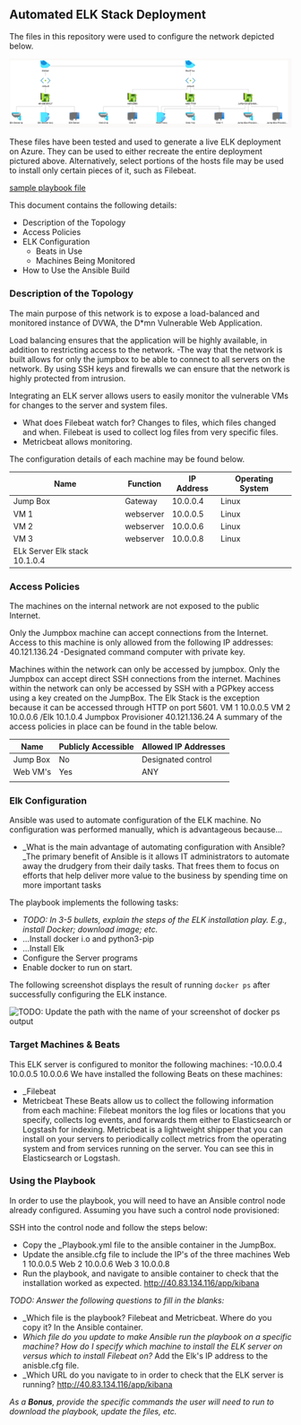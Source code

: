 ## Automated ELK Stack Deployment

The files in this repository were used to configure the network depicted below.

![network topology](https://github.com/facoffey/Project-1-/raw/main/network.PNG)

These files have been tested and used to generate a live ELK deployment on Azure. They can be used to either recreate the entire deployment pictured above. Alternatively, select portions of the hosts file may be used to install only certain pieces of it, such as Filebeat.

  [sample playbook file](https://github.com/facoffey/Project-1-/blob/main/ELKconfig/filebeat-playbook.yml)

This document contains the following details:
- Description of the Topology
- Access Policies
- ELK Configuration
  - Beats in Use
  - Machines Being Monitored
- How to Use the Ansible Build


### Description of the Topology

The main purpose of this network is to expose a load-balanced and monitored instance of DVWA, the D*mn Vulnerable Web Application.

Load balancing ensures that the application will be highly available, in addition to restricting access to the network.
-The way that the network is built allows for only the jumpbox to be able to connect to all servers on the network.  By using SSH keys and firewalls we can ensure that the network is highly protected from intrusion.

Integrating an ELK server allows users to easily monitor the vulnerable VMs for changes to the server and system files.
- What does Filebeat watch for? Changes to files, which files changed and when. Filebeat is used to collect log files from very specific files. 
- Metricbeat allows monitoring. 

The configuration details of each machine may be found below.


| Name     | Function | IP Address | Operating System |
|----------|----------|------------|------------------|
| Jump Box | Gateway  | 10.0.0.4   | Linux            |
| VM 1     |webserver | 10.0.0.5   | Linux            |
| VM 2     |webserver | 10.0.0.6   | Linux            |
| VM 3     |webserver | 10.0.0.8   | Linux            |
|ELk Server Elk stack  10.1.0.4


### Access Policies

The machines on the internal network are not exposed to the public Internet. 

Only the Jumpbox machine can accept connections from the Internet. Access to this machine is only allowed from the following IP addresses: 40.121.136.24
-Designated command computer with private key.

Machines within the network can only be accessed by jumpbox. Only the Jumpbox can accept direct SSH connections from the internet. Machines within the network can only be accessed by SSH with a PGPkey access using a key created on the JumpBox.
The Elk Stack is the exception because it can be accessed through HTTP on port 5601.
VM 1 10.0.0.5  VM 2  10.0.0.6 /Elk 10.1.0.4 Jumpbox Provisioner 40.121.136.24
A summary of the access policies in place can be found in the table below.

| Name     | Publicly Accessible | Allowed IP Addresses |
|----------|---------------------|----------------------|
| Jump Box | No                  | Designated control   |
| Web VM's | Yes                 | ANY                  |
|          |                     |                      |

### Elk Configuration

Ansible was used to automate configuration of the ELK machine. No configuration was performed manually, which is advantageous because...
- _What is the main advantage of automating configuration with Ansible? _The primary benefit of Ansible is it allows IT administrators to automate away the drudgery from their daily tasks. That frees them to focus on efforts that help deliver more value to the business by spending time on more important tasks

The playbook implements the following tasks:
- _TODO: In 3-5 bullets, explain the steps of the ELK installation play. E.g., install Docker; download image; etc._
- ...Install docker i.o and python3-pip
- ...Install Elk
-    Configure the Server programs
-    Enable docker to run on start.
    
The following screenshot displays the result of running `docker ps` after successfully configuring the ELK instance.

![TODO: Update the path with the name of your screenshot of docker ps output](Images/docker_ps_output.png)

### Target Machines & Beats
This ELK server is configured to monitor the following machines:
-10.0.0.4 10.0.0.5 10.0.0.6
We have installed the following Beats on these machines:
- _Filebeat
- Metricbeat 
These Beats allow us to collect the following information from each machine:
Filebeat monitors the log files or locations that you specify, collects log events, and forwards them either to Elasticsearch or Logstash for indexing. 
Metricbeat is a lightweight shipper that you can install on your servers to periodically collect metrics from the operating system and from services running on the server. You can see this in Elasticsearch or Logstash. 

### Using the Playbook
In order to use the playbook, you will need to have an Ansible control node already configured. Assuming you have such a control node provisioned: 

SSH into the control node and follow the steps below:
- Copy the _Playbook.yml file to the ansible container in the JumpBox.
- Update the ansible.cfg file to include the IP's of the three machines Web 1 10.0.0.5 Web 2 10.0.0.6  Web 3 10.0.0.8
- Run the playbook, and navigate to ansible container to check that the installation worked as expected. http://40.83.134.116/app/kibana

_TODO: Answer the following questions to fill in the blanks:_
- _Which file is the playbook? Filebeat and Metricbeat.  Where do you copy it? In the Ansible container.
- _Which file do you update to make Ansible run the playbook on a specific machine? How do I specify which machine to install the ELK server on versus which to install Filebeat on?_ Add the Elk's IP address to the anisble.cfg file. 
- _Which URL do you navigate to in order to check that the ELK server is running?  http://40.83.134.116/app/kibana

_As a **Bonus**, provide the specific commands the user will need to run to download the playbook, update the files, etc._

